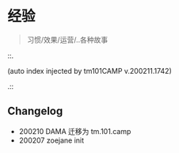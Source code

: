 # 经验
> 习惯/效果/运营/..各种故事

::.



(auto index injected by tm101CAMP v.200211.1742) 

.::



## Changelog

- 200210 DAMA 迁移为 tm.101.camp
- 200207 zoejane init
